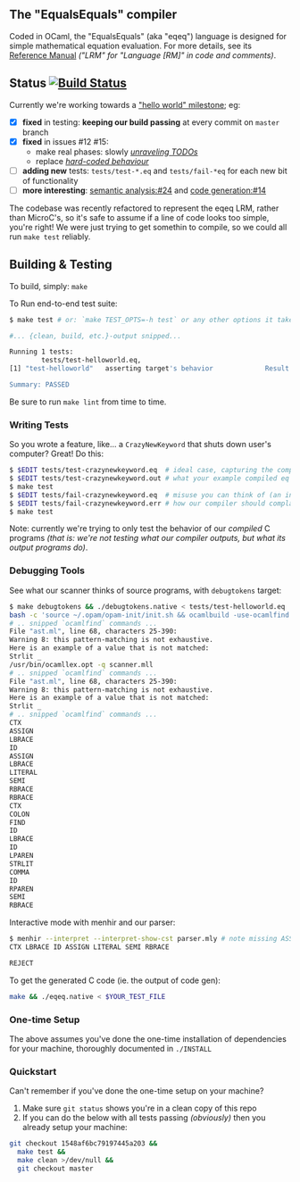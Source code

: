 The "EqualsEquals" compiler
-------------------

Coded in OCaml, the "EqualsEquals" (aka "eqeq") language is designed for simple
mathematical equation evaluation. For more details, see its [Reference
Manual](../notes/language-reference-manual.md)
_("LRM" for "Language [RM]" in code and comments)_.

## Status [![Build Status](https://travis-ci.org/rxie25/PLT2016Spring.png?branch=master)](https://travis-ci.org/rxie25/PLT2016Spring)

Currently we're working towards a ["hello world" milestone](https://github.com/rxie25/PLT2016Spring/milestones/Hello%20World); eg:

 - [x] **fixed** in testing: **keeping our build passing** at every commit on `master` branch
 - [x] **fixed** in issues #12 #15:
      - make real phases: slowly [_unraveling TODOs_](https://github.com/rxie25/PLT2016Spring/search?utf8=%E2%9C%93&q=TODO)
      - replace [_hard-coded behaviour_](https://github.com/rxie25/PLT2016Spring/blob/85e99570cd813398/src/codegen.ml#L14-L16)
 - [ ] **adding new** tests: `tests/test-*.eq` and `tests/fail-*eq` for each new bit of functionality
 - [ ] **more interesting**: [semantic analysis:#24](https://github.com/rxie25/PLT2016Spring/issues/24) and [code generation:#14](https://github.com/rxie25/PLT2016Spring/issues/14)

The codebase was recently refactored to represent the eqeq LRM, rather than MicroC's, so it's safe to assume if a line of code looks too simple, you're right! We were just trying to get somethin to compile, so we could all run `make test` reliably.

## Building & Testing

To build, simply: `make`

To Run end-to-end test suite:
```sh
$ make test # or: `make TEST_OPTS=-h test` or any other options it takes

#... {clean, build, etc.}-output snipped...

Running 1 tests:
        tests/test-helloworld.eq,
[1] "test-helloworld"   asserting target's behavior             Result: PASS

Summary: PASSED

```

Be sure to run `make lint` from time to time.

### Writing Tests
So you wrote a feature, like... a `CrazyNewKeyword` that shuts down user's computer? Great! Do this:
```sh
$ $EDIT tests/test-crazynewkeyword.eq  # ideal case, capturing the complexity you've added (a correct program)
$ $EDIT tests/test-crazynewkeyword.out # what your example compiled eq C program should do (just the output)
$ make test
$ $EDIT tests/fail-crazynewkeyword.eq  # misuse you can think of (an incorrect program)
$ $EDIT tests/fail-crazynewkeyword.err # how our compiler should complain for your example eq source
$ make test
```

Note: currently we're trying to only test the behavior of our *compiled* C programs _(that is: we're not testing what our compiler outputs, but what its output programs do)_.

### Debugging Tools
See what our scanner thinks of source programs, with `debugtokens` target:
```sh
$ make debugtokens && ./debugtokens.native < tests/test-helloworld.eq
bash -c 'source ~/.opam/opam-init/init.sh && ocamlbuild -use-ocamlfind ./debugtokens.native'
# .. snipped `ocamlfind` commands ...
File "ast.ml", line 68, characters 25-390:
Warning 8: this pattern-matching is not exhaustive.
Here is an example of a value that is not matched:
Strlit _
/usr/bin/ocamllex.opt -q scanner.mll
# .. snipped `ocamlfind` commands ...
File "ast.ml", line 68, characters 25-390:
Warning 8: this pattern-matching is not exhaustive.
Here is an example of a value that is not matched:
Strlit _
# .. snipped `ocamlfind` commands ...
CTX
ASSIGN
LBRACE
ID
ASSIGN
LBRACE
LITERAL
SEMI
RBRACE
RBRACE
CTX
COLON
FIND
ID
LBRACE
ID
LPAREN
STRLIT
COMMA
ID
RPAREN
SEMI
RBRACE
```

Interactive mode with menhir and our parser:
```sh
$ menhir --interpret --interpret-show-cst parser.mly # note missing ASSIGN
CTX LBRACE ID ASSIGN LITERAL SEMI RBRACE

REJECT
```

To get the generated C code (ie. the output of code gen):
```bash
make && ./eqeq.native < $YOUR_TEST_FILE
```

### One-time Setup

The above assumes you've done the one-time installation of dependencies for your
machine, thoroughly documented in `./INSTALL`

### Quickstart

Can't remember if you've done the one-time setup on your machine?

1. Make sure `git status` shows you're in a clean copy of this repo
2. If you can do the below with all tests passing _(obviously)_ then you
  already setup your machine:
```bash
git checkout 1548af6bc79197445a203 &&
  make test &&
  make clean >/dev/null &&
  git checkout master
```
